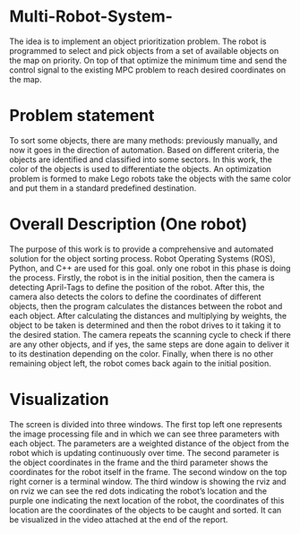 # Multi-Robot-System-
The idea is to implement an object prioritization problem.  The robot is programmed to select and pick objects from a set of available objects on the map on priority. On top of that optimize the minimum time and send the control signal to the existing MPC problem to reach desired coordinates on the map.

# Problem statement
To sort some objects, there are many methods: previously manually, and now it goes in the direction of automation. Based on different criteria, the objects are identified and classified into some sectors. In this work, the color of the objects is used to differentiate the objects. An optimization problem is formed to make Lego robots take the objects with the same color and put them in a standard predefined destination.

# Overall Description (One robot)
The purpose of this work is to provide a comprehensive and automated solution for the object sorting process. Robot Operating Systems (ROS), Python, and C++ are used for this goal.
only one robot in this phase is doing the process. Firstly, the robot is in the initial position, then the camera is detecting April-Tags to define the position of the robot. After this, the camera also detects the colors to define the coordinates of different objects, then the program calculates the distances between the robot and each object. After calculating the distances and multiplying by weights, the object to be taken is determined and then the robot drives to it taking it to the desired station. The camera repeats the scanning cycle to check if there are any other objects, and if yes, the same steps are done again to deliver it to its destination depending on the color. Finally, when there is no other remaining object left, the robot comes back again to the initial position.

# Visualization
The screen is divided into three windows. The first top left one represents the image processing file and in which we can see three parameters with each object. The parameters are a weighted distance of the object from the robot which is updating continuously over time. The second parameter is the object coordinates in the frame and the third parameter shows the coordinates for the robot itself in the frame.
The second window on the top right corner is a terminal window. The third window is showing the rviz and on rviz we can see the red dots indicating the robot’s location and the purple one indicating the next location of the robot, the coordinates of this location are the coordinates of the objects to be caught and sorted. It can be visualized in the video attached at the end of the report.

